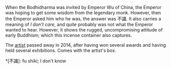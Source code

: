 When the Bodhidharma was invited by Emperor Wu of China, the Emperor was hoping to get some wisdom from the legendary monk. However, then the Emperor asked him who he was, the answer was 不識. It also carries a meaning of *I don't care*, and quite probably was not what the Emperor wanted to hear. However, it shows the rugged, uncompromising attitude of early Buddhism; which this incense container also captures.

The [artist](https://www.city.mobara.chiba.jp/promotion/0000003723.html) passed away in 2014, after having won several awards and having held several exhibitions. Comes with the artist's box.

*[不識]: fu shiki; I don't know

